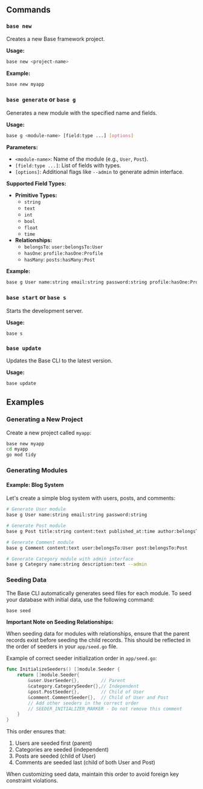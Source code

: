 ## Commands

### `base new`

Creates a new Base framework project.

**Usage:**

```bash
base new <project-name>
```

**Example:**

```bash
base new myapp
```

### `base generate` or `base g`

Generates a new module with the specified name and fields.

**Usage:**

```bash
base g <module-name> [field:type ...] [options]
```

**Parameters:**

- `<module-name>`: Name of the module (e.g., `User`, `Post`).
- `[field:type ...]`: List of fields with types.
- `[options]`: Additional flags like `--admin` to generate admin interface.

**Supported Field Types:**

- **Primitive Types:**
  - `string`
  - `text`
  - `int`
  - `bool`
  - `float`
  - `time`
- **Relationships:**
  - `belongsTo`: `user:belongsTo:User`
  - `hasOne`: `profile:hasOne:Profile`
  - `hasMany`: `posts:hasMany:Post`

**Example:**

```bash
base g User name:string email:string password:string profile:hasOne:Profile
```

### `base start` or `base s`

Starts the development server.

**Usage:**

```bash
base s
```

### `base update`

Updates the Base CLI to the latest version.

**Usage:**

```bash
base update
```

## Examples

### Generating a New Project

Create a new project called `myapp`:

```bash
base new myapp
cd myapp
go mod tidy
```

### Generating Modules

#### Example: Blog System

Let's create a simple blog system with users, posts, and comments:

```bash
# Generate User module
base g User name:string email:string password:string

# Generate Post module
base g Post title:string content:text published_at:time author:belongsTo:User

# Generate Comment module
base g Comment content:text user:belongsTo:User post:belongsTo:Post

# Generate Category module with admin interface
base g Category name:string description:text --admin
```

### Seeding Data

The Base CLI automatically generates seed files for each module. To seed your database with initial data, use the following command:

```bash
base seed
```

**Important Note on Seeding Relationships:**

When seeding data for modules with relationships, ensure that the parent records exist before seeding the child records. This should be reflected in the order of seeders in your `app/seed.go` file.

Example of correct seeder initialization order in `app/seed.go`:

```go
func InitializeSeeders() []module.Seeder {
    return []module.Seeder{
        &user.UserSeeder{},        // Parent
        &category.CategorySeeder{},// Independent
        &post.PostSeeder{},        // Child of User
        &comment.CommentSeeder{},  // Child of User and Post
        // Add other seeders in the correct order
        // SEEDER_INITIALIZER_MARKER - Do not remove this comment
    }
}
```

This order ensures that:
1. Users are seeded first (parent)
2. Categories are seeded (independent)
3. Posts are seeded (child of User)
4. Comments are seeded last (child of both User and Post)

When customizing seed data, maintain this order to avoid foreign key constraint violations.
